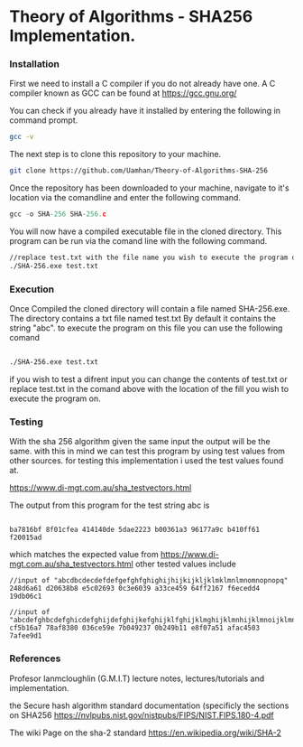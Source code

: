 # Theory of Algorithms -  SHA256 Implementation.

### Installation

First we need to install a C compiler if you do not already have one. A C compiler known as GCC can be found at
https://gcc.gnu.org/

You can check if you already have it installed by entering the following in command prompt.


```sh
gcc -v
```


The next step is to clone this repository to your machine.


```sh
git clone https://github.com/Uamhan/Theory-of-Algorithms-SHA-256
```


Once the repository has been downloaded to your machine, navigate to it's location via the comandline and enter the following command.


```c
gcc -o SHA-256 SHA-256.c
```


You will now have a compiled executable file in the cloned directory. This program can be run via the comand line
with the following command.


```bash
//replace test.txt with the file name you wish to execute the program on.
./SHA-256.exe test.txt
```

### Execution

Once Compiled the cloned directory will contain a file named SHA-256.exe. The directory contains a txt file named test.txt
By default it contains the string "abc". to execute the program on this file you can use the following comand 


```bash

./SHA-256.exe test.txt

```

if you wish to test a difrent input you can change the contents of test.txt or replace test.txt in the comand above with the location of the fill you wish to execute the program on.

### Testing

With the sha 256 algorithm given the same input the output will be the same. with this in mind we can test this program by using test values from other sources. for testing this implementation i used the test values found at.

https://www.di-mgt.com.au/sha_testvectors.html

The output from this program for the test string abc is 

```

ba7816bf 8f01cfea 414140de 5dae2223 b00361a3 96177a9c b410ff61 f20015ad

```

which matches the expected value from https://www.di-mgt.com.au/sha_testvectors.html other tested values include

```
//input of "abcdbcdecdefdefgefghfghighijhijkijkljklmklmnlmnomnopnopq"
248d6a61 d20638b8 e5c02693 0c3e6039 a33ce459 64ff2167 f6ecedd4 19db06c1

```


```
//input of "abcdefghbcdefghicdefghijdefghijkefghijklfghijklmghijklmnhijklmnoijklmnopjklmnopqklmnopqrlmnopqrsmnopqrstnopqrstu"
cf5b16a7 78af8380 036ce59e 7b049237 0b249b11 e8f07a51 afac4503 7afee9d1

```

### References


Profesor Ianmcloughlin (G.M.I.T) lecture notes, lectures/tutorials and implementation.

the Secure hash algorithm standard documentation (specificly the sections on SHA256
https://nvlpubs.nist.gov/nistpubs/FIPS/NIST.FIPS.180-4.pdf

The wiki Page on the sha-2 standard
https://en.wikipedia.org/wiki/SHA-2





